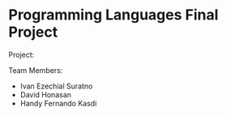 # Programming Languages Final Project
Project: 

Team Members:
- Ivan Ezechial Suratno
- David Honasan
- Handy Fernando Kasdi
